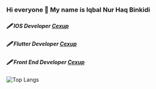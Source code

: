 ### Hi everyone 👋 My name is Iqbal Nur Haq Binkidi
### <h5>🖋 IOS Developer [Cexup](https://github.com/cexup-team "The best search engine for privacy") </h5>
### <h5>🖋 Flutter Developer [Cexup](https://github.com/cexup-team "The best search engine for privacy") </h5>
### <h5>🖋 Front End Developer [Cexup](https://github.com/cexup-team "The best search engine for privacy") </h5>

![Top Langs](https://github-readme-stats.vercel.app/api/top-langs/?username=iqbalnurhaq)

<!--
**iqbalnurhaq/iqbalnurhaq** is a ✨ _special_ ✨ repository because its `README.md` (this file) appears on your GitHub profile.

Here are some ideas to get you started:

- 🔭 I’m currently working on ...
- 🌱 I’m currently learning ...
- 👯 I’m looking to collaborate on ...
- 🤔 I’m looking for help with ...
- 💬 Ask me about ...
- 📫 How to reach me: ...
- 😄 Pronouns: ...
- ⚡ Fun fact: ...
-->
